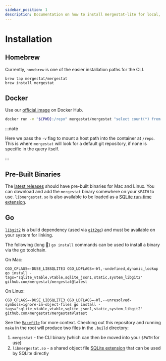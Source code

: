 ```yaml
---
sidebar_position: 1
description: Documentation on how to install mergestat-lite for local, CLI use.
---
```


# Installation

## Homebrew

Currently, `homebrew` is one of the easier installation paths for the CLI.

```
brew tap mergestat/mergestat
brew install mergestat
```

## Docker

Use our [official image](https://hub.docker.com/r/mergestat/mergestat) on Docker Hub.

```bash
docker run -v "${PWD}:/repo" mergestat/mergestat "select count(*) from commits"
```

:::note

Here we pass the `-v` flag to mount a host path into the container at `/repo`. This is where `mergestat` will look for a default git repository, if none is specific in the query itself.

:::


## Pre-Built Binaries

The [latest releases](https://github.com/mergestat/mergestat-lite/releases) should have pre-built binaries for Mac and Linux.
You can download and add the `mergestat` binary somewhere on your `$PATH` to use.
`libmergestat.so` is also available to be loaded as a [SQLite run-time extension](/mergestat-lite/usage/runtime-extension).

## Go

[`libgit2`](https://libgit2.org/) is a build dependency (used via [`git2go`](https://github.com/libgit2/git2go)) and must be available on your system for linking.

The following (long 😬) `go install` commands can be used to install a binary via the go toolchain.

On Mac:
```
CGO_CFLAGS=-DUSE_LIBSQLITE3 CGO_LDFLAGS=-Wl,-undefined,dynamic_lookup go install -tags="sqlite_vtable,vtable,sqlite_json1,static,system_libgit2" github.com/mergestat/mergestat@latest
```

On Linux:
```
CGO_CFLAGS=-DUSE_LIBSQLITE3 CGO_LDFLAGS=-Wl,--unresolved-symbols=ignore-in-object-files go install -tags="sqlite_vtable,vtable,sqlite_json1,static,system_libgit2" github.com/mergestat/mergestat@latest
```

See the [`Makefile`](https://github.com/mergestat/mergestat-lite/blob/main/Makefile) for more context.
Checking out this repository and running `make` in the root will produce two files in the `.build` directory:

  1. `mergestat` - the CLI binary (which can then be moved into your `$PATH` for use)
  2. `libmergestat.so` - a shared object file [SQLite extension](https://www.sqlite.org/loadext.html) that can be used by SQLite directly
